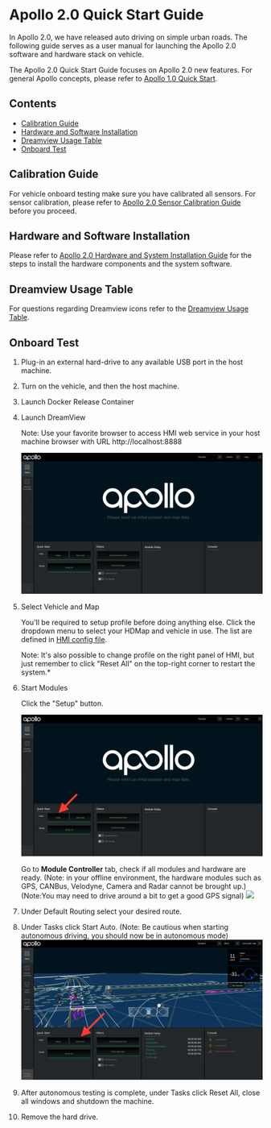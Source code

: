 # Apollo 2.0 Quick Start Guide

In Apollo 2.0, we have released auto driving on simple urban roads. The following guide serves as a user manual for launching the Apollo 2.0 software and hardware stack on vehicle.

The Apollo 2.0 Quick Start Guide focuses on Apollo 2.0 new features. For general Apollo
concepts, please refer to
[Apollo 1.0 Quick Start](https://github.com/ApolloAuto/apollo/blob/master/docs/quickstart/apollo_1_0_quick_start.md).

## Contents
* [Calibration Guide](#calibration-guide)
* [Hardware and Software Installation](#hardware-and-software-installation)
* [Dreamview Usage Table](#dreamview-usage-table)
* [Onboard Test](#onboard-test)


## Calibration Guide

For vehicle onboard testing make sure you have calibrated all sensors. For sensor calibration, please refer to [Apollo 2.0 Sensor Calibration Guide](https://github.com/ApolloAuto/apollo/blob/master/docs/quickstart/apollo_2_0_sensor_calibration_guide.md) before you proceed.

## Hardware and Software Installation

Please refer to [Apollo 2.0 Hardware and System Installation Guide](https://github.com/ApolloAuto/apollo/blob/master/docs/quickstart/apollo_2_0_hardware_system_installation_guide%20v1.md)
for the steps to install the hardware components and the system software.

## Dreamview Usage Table

For questions regarding Dreamview icons refer to the [Dreamview Usage Table]( https://github.com/ApolloAuto/apollo/blob/master/docs/specs/dreamview_usage_table.md).

## Onboard Test

1. Plug-in an external hard-drive to any available USB port in the host machine. 

2. Turn on the vehicle, and then the host machine.

3. Launch Docker Release Container

4. Launch DreamView

    Note: Use your favorite browser to access HMI web service in your host machine browser with URL http://localhost:8888

    ![](images/dreamview.png)

5. Select Vehicle and Map
    
    You'll be required to setup profile before doing anything else. Click the dropdown menu to select your HDMap and vehicle in use. The list are defined in [HMI config file](https://raw.githubusercontent.com/ApolloAuto/apollo/master/modules/dreamview/conf/hmi.conf).

    Note: It's also possible to change profile on the right panel of HMI, but just remember to click "Reset All" on the top-right corner to restart the system.*

6. Start Modules

    Click the "Setup" button.

    ![](images/dreamview_setup.png)

    Go to **Module Controller** tab, check if all modules and hardware are ready. (Note: in your offline environment, the hardware modules such as GPS, CANBus, Velodyne, Camera and Radar cannot be brought up.) (Note:You may need to drive around a bit to get a good GPS signal)
    ![](https://github.com/ApolloAuto/apollo/blob/master/docs/quickstart/images/dreamview_module_controller.png?raw=true) 

7. Under Default Routing select your desired route.
8. Under Tasks click Start Auto. (Note: Be cautious when starting autonomous driving, you should now be in autonomous mode)
![](images/dreamview_start_auto.png)
9. After autonomous testing is complete, under Tasks click Reset All, close all windows and shutdown the machine. 
10. Remove the hard drive.



   

    








